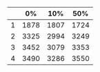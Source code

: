 | | 0% | 10% | 50% |
|:---:|:---:|:---:|:---:|
|1    | 1878|1807 |1724 |
|2    |3325 |2994 |3249 |
|3    |3452 |3079 |3353 |
|4    |3490|3286|3550|